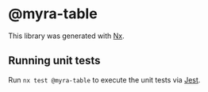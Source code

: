 # @myra-table

This library was generated with [Nx](https://nx.dev).

## Running unit tests

Run `nx test @myra-table` to execute the unit tests via [Jest](https://jestjs.io).
